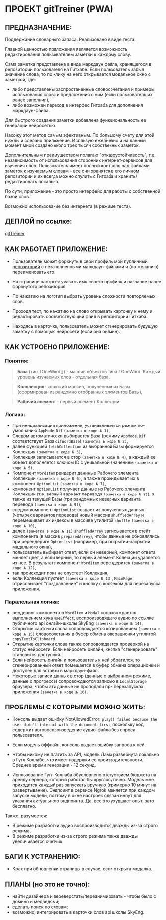 # ПРОЕКТ gitTreiner (PWA)

## ПРЕДНАЗНАЧЕНИЕ:

Поддержание словарного запаса.
Реализовано в виде теста.

Главной ценностью приложения являяется возможность редактирования пользователем заметки к каждому слову.

Сама заметка представлена в виде маркдаун файла, хранящегося в репозитории пользователя на Гитхабе. Если пользователь забыл значение слова, то по клику на него открывается модальное окно с заметкой, где:

- либо представлены распростаненные словосочетания и примеры испльзования слова и предложения с ним (если пользователь их ранее заполнил),
- либо возможен переход в интерфес Гитхаба для дополнения маркдаун-файла.

Для быстрого создания заметки добавлена функциональность ее генерации нейросетью.

Нахожу этот метод самым эфективным. По большому счету для этой нужды и сделано приложение. Испльзую ежедневно и на данный момент мной создано около трех тысяч собственных заметок.

Дополнительным преимуществом полагаю "отказоустойчивость", т.е. независимость от использования сторонних интернет-сервисов для изучения слов. Пользователь имеет полный контроль над файлами заметок к изучаемым словам - все они хранятся в его личном репозитории и их всегда можно спулить с Гитхаба и хранить/редактировать локально.

По сути, приложение - это просто интерфейс для работы с собственной базой слов.

Возможно использование без интернета (в режиме теста).

## ДЕПЛОЙ по ссылке:

[gitTreiner](https://saparovpetr.github.io/gitTreiner/)

## КАК РАБОТАЕТ ПРИЛОЖЕНИЕ:

- Пользователь может форкнуть в свой профиль мой публичный [репозиторий](https://github.com/SaparovPetr/emptyMdFilesForFork/) с незаполненными маркдаун-файлами и (по желанию) переименовать его.

- На странице настроек указать имя своего профиля и название ранее форкнутого репозитория.

- По нажатию на логотип выбрать уровень сложности повторяемых слов.

- Проходя тест, по нажатию на слово открывать карточку к нему и редактировать соответствующий файл в репозитории Гитхаба.

- Находясь в карточке, пользователь может сгенерировать будущую заметку с помощью нейросети (если она онлайн).

## КАК УСТРОЕНО ПРИЛОЖЕНИЕ:

### Понятия:

> **База** (тип TOneWord[]) - массив объектов типа TOneWord. Каждый уровень изучаемых слов - отдельная база.

> **Колллекция**- короткий массив, полученный из Базы (сформирован из рандомно отобранных элементов Базы),

> **Рабочий элемент** - первый элемент Коллекции.

### Логика:

- При инициализации приложения, устанавливается режим по-умолчанию `AppMode.Dif` `(заметка в коде № 1)`,
- Следом автоматически выбирается База (режиму `AppMode.Dif` соответствует База `difWordBase`) `(заметка в коде № 2)`,
- далее функцией `fetchCollection` из выбранной Базы формируется Коллекция `(заметка в коде № 3)`,
- Коллекция записывается в стор `(заметка в коде № 4)`, а каждый ее объект дополняется ключом ID с уникальной значением `(заметка в коде № 5)`,
- Компонент `WordItem` рендерит даннные Рабочего элемента Коллекции `(заметка в коде № 6)`, а также прокидывает их в компонент `OptionList` `(заметка в коде № 7)`,
- компонент `OptionList` получает данные из Рабочего элемента Коллекции (т.е. верный вариант перевода `(заметка в коде № 8)`), а также из текущей Базы (три рандомных неверных варианта перевода `(заметка в коде № 9)`),
- следом компонент `OptionList` создает из полученных данных (четырех вариантов перевода) новый массив `shuffledArrey` и перемешивает их индексы в массиве утилитой `shuffle` `(заметка в коде № 10)`,
- далее `(заметка в коде № 11)` `shuffledArrey` записывается в стейт компонента (в массив `preparedArrey`), чтобы данные не обновлялись при ререндериге `OptionList` (например, при открытии-закрытии мадального окна),
- пользователь выбирает ответ, если он неверный, компонет ответа меняет цвет, а если верный, то первый элемент Колекции удаляется из нее. В результате компонент `WordItem` ререндерится `(заметка в коде № 12)`,
- так происходит пока не опустеет Коллекция,
- если Коллекция пустеет `(заметка в коде № 13)`, `MainPage` отрисовывает "поздравление" и кнопку с колбеком для перезапуска приложения.

### Паралельная логика:

- рендеринг компонентов `WordItem` и `Modal` сопровождается выполнением хука `useEffect`, воспроизводящего аудио по ссылке публичного api онлайн-школы SkyEng `(заметка в коде № 14)`,
- Открытие карточки слова сопровождается копированием `(заметка в коде № 15)` словосочетания в буфер обмена операционки утилитой `copyTextToClipboard`,
- Открытие карточки слова также сопровождается проверкой на статус нейросети. Если нейросеть онлайн, кнопка "сгенерировать" становится доступной.
- Если нейросеть онлайн и пользователь к ней обратился, то сгенерированный ответ помещается в буфер обмена операционки и доступен для вставки в маркдаун-файл.
- Некоторые записи данных в стор (данные о выбранном режиме, данные о прогрессе) сопровождаются записью в `LocalStorage` браузера, чтобы эти данные не проподали при перезапусках приложения `(заметка в коде № 16)`.

## ПРОБЛЕМЫ С КОТОРЫМИ МОЖНО ЖИТЬ:

- Консоль выдает ошибку NotAllowedError: `play() failed because the user didn't interact with the document first`, поскольку код содержит автовоспроизведение аудио-файла без спроса пользователя.

- Если модель оффлайн, консоль выдает ошибку запроса к ней.

- Чтобы никому не платить за API, модель Лама развернута локально в Гугл Коллабе, что имеет издержки ее производительности. Среднее времи генерации - 12 секунд.

- Испльзование Гугл Коллаба обусловлено отстуствием бюджета на аренду сервера, который работал бы круглосуточно. Модель мне приходится каждый раз запускать вручную (примерно 10 минут на развертывание). Эндпоинт в сервисе Ngrok меняется при каждом запуске модели, поэтому в окне настроек сделан инпут для указания актуального эндпоинта. Да, все это ухудшает опыт, зато бесплатно.

Также, разумеется:

- В режиме разработки аудио воспроизводится дважды из-за строго режима,
- В режиме разработки из-за строго режима также дважды увеличивается счетчик.

## БАГИ К УСТРАНЕНИЮ:

- Крах при обновлении страницы в случае, если открыта модалка.

## ПЛАНЫ (но это не точно):

- найти дизайнера и переверстать/переанимировать - чтобы было с домино и медведями;
- сделать поиск по словам;
- возможно, интегрировать в карточки слов api школы SkyEng.
